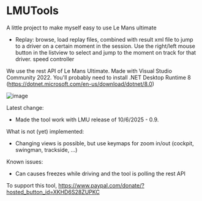 # LMUTools

A little project to make myself easy to use Le Mans ultimate
- Replay: 
browse, load replay files, combined with result xml file to jump to a driver on a certain moment in the session. Use the right/left mouse button in the listview to select and jump to the moment on track for that driver.
speed controller

We use the rest API of Le Mans Ultimate.
Made with Visual Studio Community 2022.
You'll probably need to install .NET Desktop Runtime 8 (https://dotnet.microsoft.com/en-us/download/dotnet/8.0)

![image](https://github.com/JeGoBE8900/LMUTools/assets/168869412/e9301375-88a6-45d2-b46c-584aa5927d77)

Latest change:
- Made the tool work with LMU release of 10/6/2025 - 0.9.

What is not (yet) implemented:
- Changing views is possible, but use keymaps for zoom in/out (cockpit, swingman, trackside, ...)

Known issues:
- Can causes freezes while driving and the tool is polling the rest API

To support this tool, https://www.paypal.com/donate/?hosted_button_id=XKHD6S28ZUPKC

